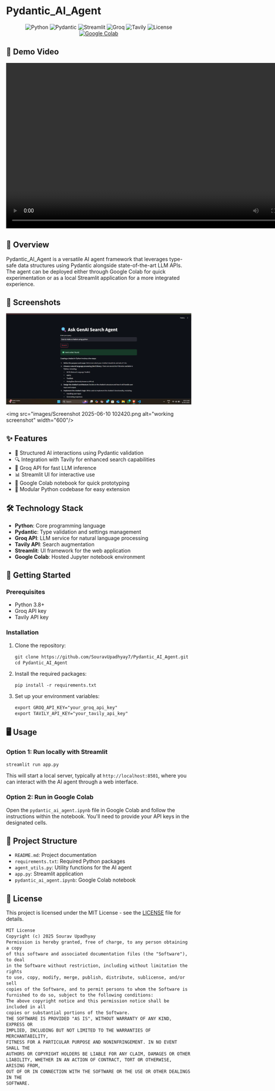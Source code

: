 # Pydantic_AI_Agent
<div align="center">
  
![Python](https://img.shields.io/badge/Python-3.8+-blue.svg)
![Pydantic](https://img.shields.io/badge/Pydantic-2.0+-yellow.svg)
![Streamlit](https://img.shields.io/badge/Streamlit-1.12+-red.svg)
![Groq](https://img.shields.io/badge/Groq-API-green.svg)
![Tavily](https://img.shields.io/badge/Tavily-API-purple.svg)
![License](https://img.shields.io/badge/License-MIT-blue.svg)
[![Google Colab](https://img.shields.io/badge/Google%20Colab-Open-orange.svg)](https://colab.research.google.com/)
</div>

## 🎥 Demo Video
<video width="800" height="450" controls>
  <source src="videos/Untitled video - Made with Clipchamp (2).mp4" type="video/mp4">
  Your browser does not support the video tag.
</video>

## 📌 Overview
Pydantic_AI_Agent is a versatile AI agent framework that leverages type-safe data structures using Pydantic alongside state-of-the-art LLM APIs. The agent can be deployed either through Google Colab for quick experimentation or as a local Streamlit application for a more integrated experience.

## 📸 Screenshots
<img src="images/Screenshot 2025-06-10 102327.png" alt="Streamlit Interface" width="600"/>

<img src="images/Screenshot 2025-06-10 102420.png alt="working screenshot" width="600"/>

## ✨ Features
- 🤖 Structured AI interactions using Pydantic validation
- 🔍 Integration with Tavily for enhanced search capabilities
- 🧠 Groq API for fast LLM inference
- 📊 Streamlit UI for interactive use
- 📓 Google Colab notebook for quick prototyping
- 🐍 Modular Python codebase for easy extension
## 🛠️ Technology Stack
- **Python**: Core programming language
- **Pydantic**: Type validation and settings management
- **Groq API**: LLM service for natural language processing
- **Tavily API**: Search augmentation
- **Streamlit**: UI framework for the web application
- **Google Colab**: Hosted Jupyter notebook environment
## 🚀 Getting Started
### Prerequisites
- Python 3.8+
- Groq API key
- Tavily API key
### Installation
1. Clone the repository:
   ```
   git clone https://github.com/SouravUpadhyay7/Pydantic_AI_Agent.git
   cd Pydantic_AI_Agent
   ```
2. Install the required packages:
   ```
   pip install -r requirements.txt
   ```
3. Set up your environment variables:
   ```
   export GROQ_API_KEY="your_groq_api_key"
   export TAVILY_API_KEY="your_tavily_api_key"
   ```
## 🖥️ Usage
### Option 1: Run locally with Streamlit
```
streamlit run app.py
```
This will start a local server, typically at `http://localhost:8501`, where you can interact with the AI agent through a web interface.
### Option 2: Run in Google Colab
Open the `pydantic_ai_agent.ipynb` file in Google Colab and follow the instructions within the notebook. You'll need to provide your API keys in the designated cells.
## 📁 Project Structure
- `README.md`: Project documentation
- `requirements.txt`: Required Python packages
- `agent_utils.py`: Utility functions for the AI agent
- `app.py`: Streamlit application
- `pydantic_ai_agent.ipynb`: Google Colab notebook
## 📄 License
This project is licensed under the MIT License - see the [LICENSE](LICENSE) file for details.
```
MIT License
Copyright (c) 2025 Sourav Upadhyay
Permission is hereby granted, free of charge, to any person obtaining a copy
of this software and associated documentation files (the "Software"), to deal
in the Software without restriction, including without limitation the rights
to use, copy, modify, merge, publish, distribute, sublicense, and/or sell
copies of the Software, and to permit persons to whom the Software is
furnished to do so, subject to the following conditions:
The above copyright notice and this permission notice shall be included in all
copies or substantial portions of the Software.
THE SOFTWARE IS PROVIDED "AS IS", WITHOUT WARRANTY OF ANY KIND, EXPRESS OR
IMPLIED, INCLUDING BUT NOT LIMITED TO THE WARRANTIES OF MERCHANTABILITY,
FITNESS FOR A PARTICULAR PURPOSE AND NONINFRINGEMENT. IN NO EVENT SHALL THE
AUTHORS OR COPYRIGHT HOLDERS BE LIABLE FOR ANY CLAIM, DAMAGES OR OTHER
LIABILITY, WHETHER IN AN ACTION OF CONTRACT, TORT OR OTHERWISE, ARISING FROM,
OUT OF OR IN CONNECTION WITH THE SOFTWARE OR THE USE OR OTHER DEALINGS IN THE
SOFTWARE.
```
